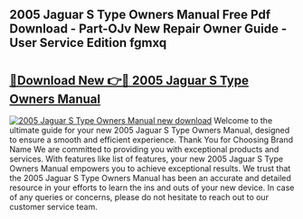 ## 2005 Jaguar S Type Owners Manual Free Pdf Download - Part-OJv New Repair Owner Guide - User Service Edition fgmxq

# <h2><a href="http://bc32629.oget.top/?id=2005+Jaguar+S+Type+Owners+Manual">🔗Download New 👉🔴 2005 Jaguar S Type Owners Manual</a></h2>

[![2005 Jaguar S Type Owners Manual new download](https://i.imgur.com/5g1atiW.png)](http://bc32629.oget.top/?id=2005+Jaguar+S+Type+Owners+Manual)
Welcome to the ultimate guide for your new 2005 Jaguar S Type Owners Manual, designed to ensure a smooth and efficient experience. Thank You for Choosing Brand Name We are committed to providing you with exceptional products and services. With features like list of features, your new 2005 Jaguar S Type Owners Manual empowers you to achieve exceptional results. We trust that the 2005 Jaguar S Type Owners Manual has been an accurate and detailed resource in your efforts to learn the ins and outs of your new device. In case of any queries or concerns, please do not hesitate to reach out to our customer service team.
